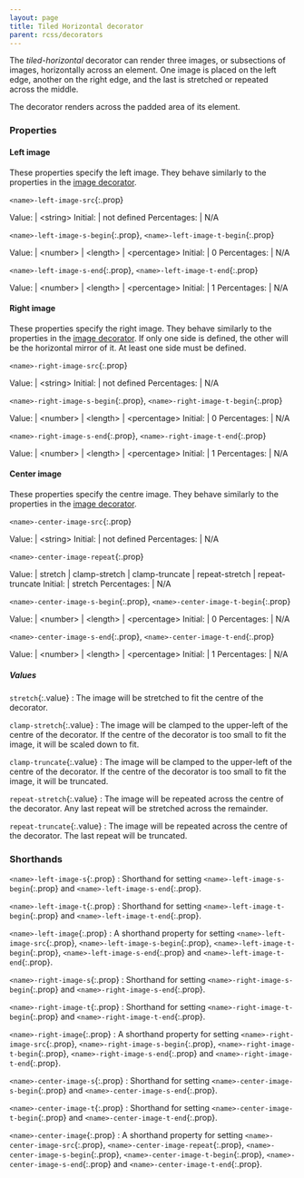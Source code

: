 ```yaml
---
layout: page
title: Tiled Horizontal decorator
parent: rcss/decorators
---
```


The _tiled-horizontal_ decorator can render three images, or subsections of images, horizontally across an element. One image is placed on the left edge, another on the right edge, and the last is stretched or repeated across the middle.

The decorator renders across the padded area of its element.

### Properties

#### Left image

These properties specify the left image. They behave similarly to the properties in the [image decorator](image.html).

`<name>-left-image-src`{:.prop}

Value: | \<string\>
Initial: | not defined
Percentages: | N/A

`<name>-left-image-s-begin`{:.prop}, `<name>-left-image-t-begin`{:.prop}

Value: | \<number\> \| \<length\> \| \<percentage\>
Initial: | 0
Percentages: | N/A

`<name>-left-image-s-end`{:.prop}, `<name>-left-image-t-end`{:.prop}

Value: | \<number\> \| \<length\> \| \<percentage\>
Initial: | 1
Percentages: | N/A

#### Right image

These properties specify the right image. They behave similarly to the properties in the [image decorator](image.html). If only one side is defined, the other will be the horizontal mirror of it. At least one side must be defined.

`<name>-right-image-src`{:.prop}

Value: | \<string\>
Initial: | not defined
Percentages: | N/A

`<name>-right-image-s-begin`{:.prop}, `<name>-right-image-t-begin`{:.prop}

Value: | \<number\> \| \<length\> \| \<percentage\>
Initial: | 0
Percentages: | N/A

`<name>-right-image-s-end`{:.prop}, `<name>-right-image-t-end`{:.prop}

Value: | \<number\> \| \<length\> \| \<percentage\>
Initial: | 1
Percentages: | N/A

#### Center image

These properties specify the centre image. They behave similarly to the properties in the [image decorator](image.html).

`<name>-center-image-src`{:.prop}

Value: | \<string\>
Initial: | not defined
Percentages: | N/A

`<name>-center-image-repeat`{:.prop}

Value: | stretch \| clamp-stretch \| clamp-truncate \| repeat-stretch \| repeat-truncate
Initial: | stretch
Percentages: | N/A

`<name>-center-image-s-begin`{:.prop}, `<name>-center-image-t-begin`{:.prop}

Value: | \<number\> \| \<length\> \| \<percentage\>
Initial: | 0
Percentages: | N/A

`<name>-center-image-s-end`{:.prop}, `<name>-center-image-t-end`{:.prop}

Value: | \<number\> \| \<length\> \| \<percentage\>
Initial: | 1
Percentages: | N/A

##### Values

`stretch`{:.value}
: The image will be stretched to fit the centre of the decorator. 

`clamp-stretch`{:.value}
: The image will be clamped to the upper-left of the centre of the decorator. If the centre of the decorator is too small to fit the image, it will be scaled down to fit. 

`clamp-truncate`{:.value}
: The image will be clamped to the upper-left of the centre of the decorator. If the centre of the decorator is too small to fit the image, it will be truncated. 

`repeat-stretch`{:.value}
: The image will be repeated across the centre of the decorator. Any last repeat will be stretched across the remainder. 

`repeat-truncate`{:.value}
: The image will be repeated across the centre of the decorator. The last repeat will be truncated. 

### Shorthands

`<name>-left-image-s`{:.prop}
: Shorthand for setting `<name>-left-image-s-begin`{:.prop} and `<name>-left-image-s-end`{:.prop}.

`<name>-left-image-t`{:.prop}
: Shorthand for setting `<name>-left-image-t-begin`{:.prop} and `<name>-left-image-t-end`{:.prop}.

`<name>-left-image`{:.prop}
: A shorthand property for setting `<name>-left-image-src`{:.prop}, `<name>-left-image-s-begin`{:.prop}, `<name>-left-image-t-begin`{:.prop}, `<name>-left-image-s-end`{:.prop} and `<name>-left-image-t-end`{:.prop}.

`<name>-right-image-s`{:.prop}
: Shorthand for setting `<name>-right-image-s-begin`{:.prop} and `<name>-right-image-s-end`{:.prop}.

`<name>-right-image-t`{:.prop}
: Shorthand for setting `<name>-right-image-t-begin`{:.prop} and `<name>-right-image-t-end`{:.prop}.

`<name>-right-image`{:.prop}
: A shorthand property for setting `<name>-right-image-src`{:.prop}, `<name>-right-image-s-begin`{:.prop}, `<name>-right-image-t-begin`{:.prop}, `<name>-right-image-s-end`{:.prop} and `<name>-right-image-t-end`{:.prop}.

`<name>-center-image-s`{:.prop}
: Shorthand for setting `<name>-center-image-s-begin`{:.prop} and `<name>-center-image-s-end`{:.prop}.

`<name>-center-image-t`{:.prop}
: Shorthand for setting `<name>-center-image-t-begin`{:.prop} and `<name>-center-image-t-end`{:.prop}.

`<name>-center-image`{:.prop}
: A shorthand property for setting `<name>-center-image-src`{:.prop}, `<name>-center-image-repeat`{:.prop}, `<name>-center-image-s-begin`{:.prop}, `<name>-center-image-t-begin`{:.prop}, `<name>-center-image-s-end`{:.prop} and `<name>-center-image-t-end`{:.prop}.
